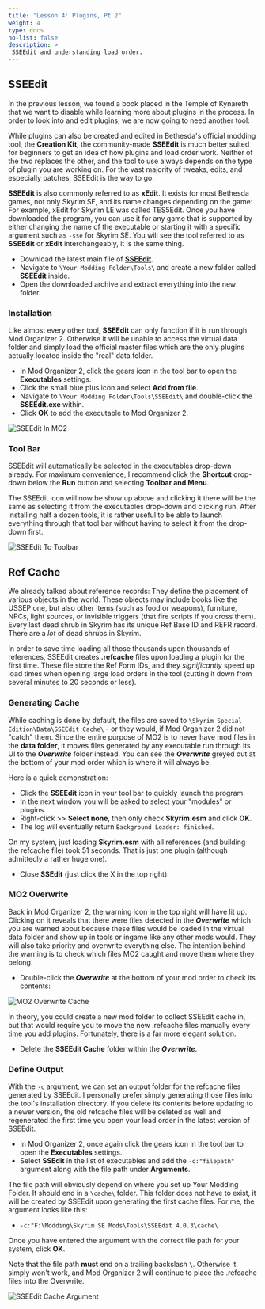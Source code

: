 ```yaml
---
title: "Lesson 4: Plugins, Pt 2"
weight: 4
type: docs
no-list: false
description: >
 SSEEdit and understanding load order.
---
```


## SSEEdit

In the previous lesson, we found a book placed in the Temple of Kynareth that we want to disable while learning more about plugins in the process. In order to look into and edit plugins, we are now going to need another tool:

While plugins can also be created and edited in Bethesda's official modding tool, the **Creation Kit**, the community-made **SSEEdit** is much better suited for beginners to get an idea of how plugins and load order work. Neither of the two replaces the other, and the tool to use always depends on the type of plugin you are working on. For the vast majority of tweaks, edits, and especially patches, SSEEdit is the way to go.

**SSEEdit** is also commonly referred to as **xEdit**. It exists for most Bethesda games, not only Skyrim SE, and its name changes depending on the game: For example, xEdit for Skyrim LE was called TES5Edit. Once you have downloaded the program, you can use it for any game that is supported by either changing the name of the executable or starting it with a specific argument such as `-sse` for Skyrim SE. You will see the tool referred to as **SSEEdit** or **xEdit** interchangeably, it is the same thing.

- Download the latest main file of [**SSEEdit**](https://www.nexusmods.com/skyrimspecialedition/mods/164).
- Navigate to `\Your Modding Folder\Tools\` and create a new folder called **SSEEdit** inside.
- Open the downloaded archive and extract everything into the new folder.

### Installation

Like almost every other tool, **SSEEdit** can only function if it is run through Mod Organizer 2. Otherwise it will be unable to access the virtual data folder and simply load the official master files which are the only plugins actually located inside the "real" data folder.

- In Mod Organizer 2, click the gears icon in the tool bar to open the **Executables** settings.
- Click the small blue plus icon and select **Add from file**.
- Navigate to `\Your Modding Folder\Tools\SSEEdit\` and double-click the **SSEEdit.exe** within.
- Click **OK** to add the executable to Mod Organizer 2.

![SSEEdit In MO2](/Pictures/embers/module-1/ssedit-in-mo2.png)

### Tool Bar

SSEEdit will automatically be selected in the executables drop-down already. For maximum convenience, I recommend click the **Shortcut** drop-down below the **Run** button and selecting **Toolbar and Menu**.

The SSEEdit icon will now be show up above and clicking it there will be the same as selecting it from the executables drop-down and clicking run. After installing half a dozen tools, it is rather useful to be able to launch everything through that tool bar without having to select it from the drop-down first.

![SSEEdit To Toolbar](/Pictures/embers/module-1/sseedit-to-toolbar.png)

## Ref Cache

We already talked about reference records: They define the placement of various objects in the world. These objects may include books like the USSEP one, but also other items (such as food or weapons), furniture, NPCs, light sources, or invisible triggers (that fire scripts if you cross them). Every last dead shrub in Skyrim has its unique Ref Base ID and REFR record. There are a *lot* of dead shrubs in Skyrim.

In order to save time loading all those thousands upon thousands of references, SSEEdit creates **.refcache** files upon loading a plugin for the first time. These file store the Ref Form IDs, and they *significantly* speed up load times when opening large load orders in the tool (cutting it down from several minutes to 20 seconds or less).

### Generating Cache

While caching is done by default, the files are saved to `\Skyrim Special Edition\Data\SSEEdit Cache\` - or they would, if Mod Organizer 2 did not "catch" them. Since the entire purpose of MO2 is to never have mod files in the **data folder**, it moves files generated by any executable run through its UI to the ***Overwrite*** folder instead. You can see the ***Overwrite*** greyed out at the bottom of your mod order which is where it will always be.

Here is a quick demonstration:

- Click the **SSEEdit** icon in your tool bar to quickly launch the program.
- In the next window you will be asked to select your "modules" or plugins.
- Right-click >> **Select none**, then only check **Skyrim.esm** and click **OK**.
- The log will eventually return `Background Loader: finished`.

On my system, just loading **Skyrim.esm** with all references (and building the refcache file) took 51 seconds. That is just one plugin (although admittedly a rather huge one).

- Close **SSEdit** (just click the X in the top right).

### MO2 Overwrite

Back in Mod Organizer 2, the warning icon in the top right will have lit up. Clicking on it reveals that there were files detected in the ***Overwrite*** which you are warned about because these files would be loaded in the virtual data folder and show up in tools or ingame like any other mods would. They will also take priority and overwrite everything else. The intention behind the warning is to check which files MO2 caught and move them where they belong.

- Double-click the ***Overwrite*** at the bottom of your mod order to check its contents:

![MO2 Overwrite Cache](/Pictures/embers/module-1/mo2-overwrite-cache.png)

In theory, you could create a new mod folder to collect SSEEdit cache in, but that would require you to move the new .refcache files manually every time you add plugins. Fortunately, there is a far more elegant solution.

- Delete the **SSEEdit Cache** folder within the ***Overwrite***.

### Define Output

With the `-c` argument, we can set an output folder for the refcache files generated by SSEEdit. I personally prefer simply generating those files into the tool's installation directory. If you delete its contents before updating to a newer version, the old refcache files will be deleted as well and regenerated the first time you open your load order in the latest version of SSEEdit. 

- In Mod Organizer 2, once again click the gears icon in the tool bar to open the **Executables** settings.
- Select **SSEdit** in the list of executables and add the `-c:"filepath"` argument along with the file path under **Arguments**.

The file path will obviously depend on where you set up Your Modding Folder. It should end in a `\cache\` folder. This folder does not have to exist, it will be created by SSEEdit upon generating the first cache files. For me, the argument looks like this:

- `-c:"F:\Modding\Skyrim SE Mods\Tools\SSEEdit 4.0.3\cache\`

Once you have entered the argument with the correct file path for your system, click **OK**.

Note that the file path **must** end on a trailing backslash `\`. Otherwise it simply won't work, and Mod Organizer 2 will continue to place the .refcache files into the Overwrite.

![SSEEdit Cache Argument](/Pictures/embers/module-1/sseedit-cache-argument.png)